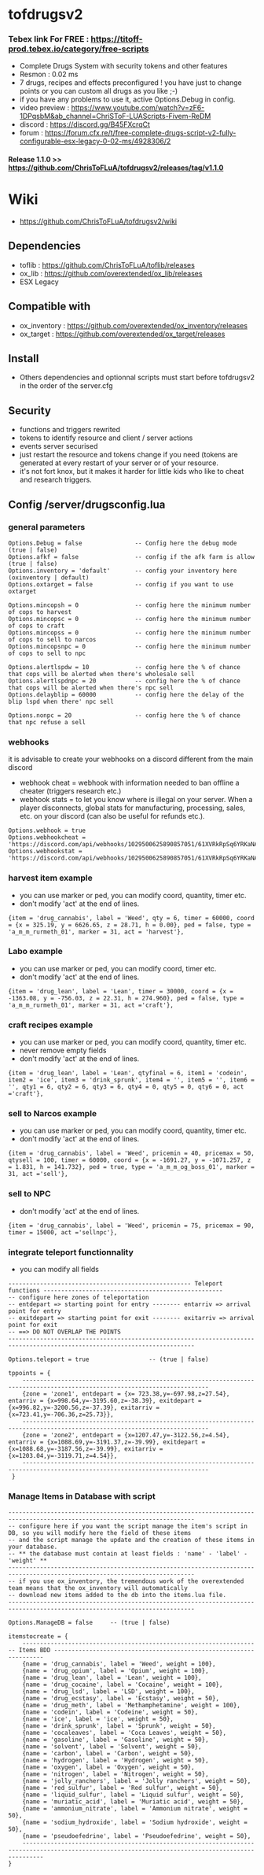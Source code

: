 # tofdrugsv2
### Tebex link For FREE : https://titoff-prod.tebex.io/category/free-scripts
* Complete Drugs System with security tokens and other features
* Resmon : 0.02 ms
* 7 drugs, recipes and effects preconfigured ! you have just to change points or you can custom all drugs as you like ;-)
* if you have any problems to use it, active Options.Debug in config.
* video preview : https://www.youtube.com/watch?v=zF6-1DPqsbM&ab_channel=ChriSToF-LUAScripts-Fivem-ReDM
* discord : https://discord.gg/B45FXcrqCt 
* forum : https://forum.cfx.re/t/free-complete-drugs-script-v2-fully-configurable-esx-legacy-0-02-ms/4928306/2

#### **Release 1.1.0** >> https://github.com/ChrisToFLuA/tofdrugsv2/releases/tag/v1.1.0

# Wiki
* https://github.com/ChrisToFLuA/tofdrugsv2/wiki
## Dependencies
* toflib : https://github.com/ChrisToFLuA/toflib/releases
* ox_lib : https://github.com/overextended/ox_lib/releases
* ESX Legacy

## Compatible with
* ox_inventory : https://github.com/overextended/ox_inventory/releases
* ox_target : https://github.com/overextended/ox_target/releases

## Install
* Others dependencies and optionnal scripts must start before tofdrugsv2 in the order of the server.cfg
## Security
* functions and triggers rewrited
* tokens to identify resource and client / server actions
* events server securised
* just restart the resource and tokens change if you need (tokens are generated at every restart of your server or of your resource.
* it's not fort knox, but it makes it harder for little kids who like to cheat and research triggers.

## Config /server/drugsconfig.lua
### general parameters
```
Options.Debug = false               -- Config here the debug mode (true | false)
Options.afkf = false                -- config if the afk farm is allow (true | false)
Options.inventory = 'default'       -- config your inventory here (oxinventory | default)
Options.oxtarget = false            -- config if you want to use oxtarget

Options.mincopsh = 0                -- config here the minimum number of cops to harvest
Options.mincopsc = 0                -- config here the minimum number of cops to craft
Options.mincopss = 0                -- config here the minimum number of cops to sell to narcos
Options.mincopsnpc = 0              -- config here the minimum number of cops to sell to npc

Options.alertlspdw = 10             -- config here the % of chance that cops will be alerted when there's wholesale sell
Options.alertlspdnpc = 20           -- config here the % of chance that cops will be alerted when there's npc sell
Options.delayblip = 60000           -- config here the delay of the blip lspd when there' npc sell

Options.nonpc = 20                  -- config here the % of chance that npc refuse a sell
```
### webhooks
it is advisable to create your webhooks on a discord different from the main discord 
* webhook cheat = webhook with information needed to ban offline a cheater (triggers research etc.)
* webhook stats = to let you know where is illegal on your server. When a player disconnects, global stats for manufacturing, processing, sales, etc. on your discord (can also be useful for refunds etc.).
```
Options.webhook = true
Options.webhookcheat = 'https://discord.com/api/webhooks/1029500625890857051/61XVRkRpSq6YRKaNAxMB3vuOjH1ShzbHDhKzSmaeL8RRhb79hgrP0H54KkkFhHxYMRxl'
Options.webhookstat = 'https://discord.com/api/webhooks/1029500625890857051/61XVRkRpSq6YRKaNAxMB3vuOjH1ShzbHDhKzSmaeL8RRhb79hgrP0H54KkkFhHxYMRxl'
```
### harvest item example
* you can use marker or ped, you can modify coord, quantity, timer etc.
* don't modify 'act' at the end of lines.
```
{item = 'drug_cannabis', label = 'Weed', qty = 6, timer = 60000, coord = {x = 325.19, y = 6626.65, z = 28.71, h = 0.00}, ped = false, type = 'a_m_m_rurmeth_01', marker = 31, act = 'harvest'},
```
### Labo example
* you can use marker or ped, you can modify coord, timer etc.
* don't modify 'act' at the end of lines.
```
{item = 'drug_lean', label = 'Lean', timer = 30000, coord = {x = -1363.08, y = -756.03, z = 22.31, h = 274.960}, ped = false, type = 'a_m_m_rurmeth_01', marker = 31, act ='craft'},
```
### craft recipes example
* you can use marker or ped, you can modify coord, quantity, timer etc.
* never remove empty fields
* don't modify 'act' at the end of lines.
```
{item = 'drug_lean', label = 'Lean', qtyfinal = 6, item1 = 'codein', item2 = 'ice', item3 = 'drink_sprunk', item4 = '', item5 = '', item6 = '', qty1 = 6, qty2 = 6, qty3 = 6, qty4 = 0, qty5 = 0, qty6 = 0, act ='craft'},
```
### sell to Narcos example
* you can use marker or ped, you can modify coord, quantity, timer etc.
* don't modify 'act' at the end of lines.
```
{item = 'drug_cannabis', label = 'Weed', pricemin = 40, pricemax = 50, qtysell = 100, timer = 60000, coord = {x = -1691.27, y = -1071.257, z = 1.831, h = 141.732}, ped = true, type = 'a_m_m_og_boss_01', marker = 31, act ='sell'},
```
### sell to NPC
* don't modify 'act' at the end of lines.
```
{item = 'drug_cannabis', label = 'Weed', pricemin = 75, pricemax = 90, timer = 15000, act ='sellnpc'},
```
### integrate teleport functionnality
* you can modify all fields
```
---------------------------------------------------- Teleport functions ---------------------------------------------------
-- configure here zones of teleportation
-- entdepart => starting point for entry -------- entarriv => arrival point for entry
-- exitdepart => starting point for exit -------- exitarriv => arrival point for exit
-- ==> DO NOT OVERLAP THE POINTS
---------------------------------------------------------------------------------------------------------------------------

Options.teleport = true                 -- (true | false)

tppoints = {
    ---------------------------------------------------------------------------------------------------------------------------
    {zone = 'zone1', entdepart = {x= 723.38,y=-697.98,z=27.54}, entarriv = {x=998.64,y=-3195.60,z=-38.39}, exitdepart = {x=996.82,y=-3200.56,z=-37.39}, exitarriv = {x=723.41,y=-706.36,z=25.73}},
    ---------------------------------------------------------------------------------------------------------------------------
    {zone = 'zone2', entdepart = {x=1207.47,y=-3122.56,z=4.54}, entarriv = {x=1088.69,y=-3191.37,z=-39.99}, exitdepart = {x=1088.68,y=-3187.56,z=-39.99}, exitarriv = {x=1203.04,y=-3119.71,z=4.54}},
    ---------------------------------------------------------------------------------------------------------------------------
 }
```
### Manage Items in Database with script
```
---------------------------------------------------------------------------------------------------------------------------
-- configure here if you want the script manage the item's script in DB, so you will modify here the field of these items
-- and the script manage the update and the creation of these items in your database.
-- ** the database must contain at least fields : 'name' - 'label' - 'weight' **
---------------------------------------------------------------------------------------------------------------------------
-- if you use ox_inventory, the tremendous work of the overextended team means that the ox_inventory will automatically
-- download new items added to the db into the items.lua file.
---------------------------------------------------------------------------------------------------------------------------

Options.ManageDB = false     -- (true | false)

itemstocreate = {
    -------------------------------------------------------------------- Items BDD -------------------------------------------------------------------
    {name = 'drug_cannabis', label = 'Weed', weight = 100},
    {name = 'drug_opium', label = 'Opium', weight = 100},
    {name = 'drug_lean', label = 'Lean', weight = 100},
    {name = 'drug_cocaine', label = 'Cocaine', weight = 100},
    {name = 'drug_lsd', label = 'LSD', weight = 100},
    {name = 'drug_ecstasy', label = 'Ecstasy', weight = 50},
    {name = 'drug_meth', label = 'Methamphetamine', weight = 100},
    {name = 'codein', label = 'Codeine', weight = 50},
    {name = 'ice', label = 'ice', weight = 50},
    {name = 'drink_sprunk', label = 'Sprunk', weight = 50},
    {name = 'cocaleaves', label = 'Coca Leaves', weight = 50},
    {name = 'gasoline', label = 'Gasoline', weight = 50},
    {name = 'solvent', label = 'Solvent', weight = 50},
    {name = 'carbon', label = 'Carbon', weight = 50},
    {name = 'hydrogen', label = 'Hydrogen', weight = 50},
    {name = 'oxygen', label = 'Oxygen', weight = 50},
    {name = 'nitrogen', label = 'Nitrogen', weight = 50},
    {name = 'jolly_ranchers', label = 'Jolly ranchers', weight = 50},
    {name = 'red_sulfur', label = 'Red sulfur', weight = 50},
    {name = 'liquid_sulfur', label = 'Liquid sulfur', weight = 50},
    {name = 'muriatic_acid', label = 'Muriatic acid', weight = 50},
    {name = 'ammonium_nitrate', label = 'Ammonium nitrate', weight = 50},
    {name = 'sodium_hydroxide', label = 'Sodium hydroxide', weight = 50},
    {name = 'pseudoefedrine', label = 'Pseudoefedrine', weight = 50},
    --------------------------------------------------------------------------------------------------------------------------------------------------
}
```
